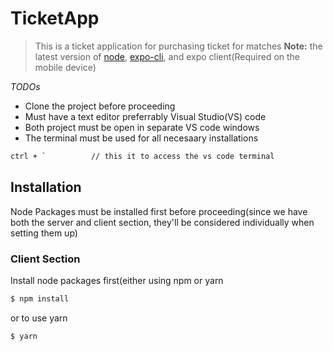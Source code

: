 # TicketApp
> This is a ticket application for purchasing ticket for matches
__Note:__ the latest version of [node](https://nodejs.org/en/), [expo-cli](https://expo.io/), and expo client(Required on the mobile device)

_TODOs_
* Clone the project before proceeding 
* Must have a text editor preferrably Visual Studio(VS) code
* Both project must be open in separate VS code windows
* The terminal must be used for all necesaary installations
```BASH
ctrl + `          // this it to access the vs code terminal
```

## Installation  
Node Packages must be installed first before proceeding(since we have both the server and client section, they'll be considered individually when setting them up)

### Client Section
Install node packages first(either using npm or yarn
```BASH
$ npm install
```
or to use yarn
```BASH
$ yarn
```

